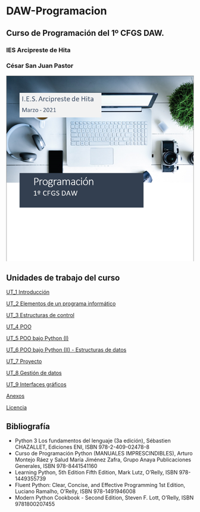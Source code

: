 # DAW-Programacion
## Curso de Programación del 1º CFGS DAW.

### **IES Arcipreste de Hita**

### **César San Juan Pastor**

![](Portada.png)

## Unidades de trabajo del curso
[UT_1 Introducción](https://htmlpreview.github.io/?https://github.com/csanjuanp-ies/DAW-Programacion/blob/main/ut_01/html/index.html)

[UT_2 Elementos de un programa informático](https://htmlpreview.github.io/?https://github.com/csanjuanp-ies/DAW-Programacion/blob/main/ut_02/html/index.html)

[UT_3 Estructuras de control](https://htmlpreview.github.io/?https://github.com/csanjuanp-ies/DAW-Programacion/blob/main/ut_03/html/index.html)

[UT_4 POO](https://htmlpreview.github.io/?https://github.com/csanjuanp-ies/DAW-Programacion/blob/main/ut_04/html/index.html)

[UT_5 POO bajo Python (I)](https://htmlpreview.github.io/?https://github.com/csanjuanp-ies/DAW-Programacion/blob/main/ut_05/html/index.html)

[UT_6 POO bajo Python (II) - Estructuras de datos](https://htmlpreview.github.io/?https://github.com/csanjuanp-ies/DAW-Programacion/blob/main/ut_06/html/index.html)

[UT_7 Proyecto](https://htmlpreview.github.io/?https://github.com/csanjuanp-ies/DAW-Programacion/blob/main/ut_07/html/index.html)

[UT_8 Gestión de datos](https://htmlpreview.github.io/?https://github.com/csanjuanp-ies/DAW-Programacion/blob/main/ut_08/html/index.html)

[UT_9 Interfaces gráficos](https://htmlpreview.github.io/?https://github.com/csanjuanp-ies/DAW-Programacion/blob/main/ut_09/html/index.html)

[Anexos](anexos/)

[Licencia](https://github.com/csanjuanp-ies/DAW-Programacion/blob/main/LICENSE)

## Bibliografía
- Python 3 Los fundamentos del lenguaje (3a edición), Sébastien CHAZALLET, Ediciones ENI, ISBN 978-2-409-02478-8
- Curso de Programación Python (MANUALES IMPRESCINDIBLES), Arturo Montejo Ráez y Salud María Jiménez Zafra, 
Grupo Anaya Publicaciones Generales, ISBN 978-8441541160
- Learning Python, 5th Edition Fifth Edition, Mark Lutz, O’Relly, ISBN 978-1449355739
- Fluent Python: Clear, Concise, and Effective Programming 1st Edition, Luciano Ramalho, O’Relly, ISBN 978-1491946008
- Modern Python Cookbook - Second Edition, Steven F. Lott, O’Relly, ISBN 9781800207455
